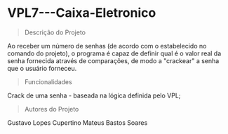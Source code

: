 # VPL7---Caixa-Eletronico
> Descrição do Projeto
  
  Ao receber um número de senhas (de acordo com o estabelecido no comando do projeto), o programa é capaz de definir qual é o valor real da senha fornecida através de comparações, de modo a "crackear" a senha que o usuário forneceu.
  
> Funcionalidades
  
  Crack de uma senha - baseada na lógica definida pelo VPL;
  
> Autores do Projeto

  Gustavo Lopes Cupertino
  Mateus Bastos Soares
